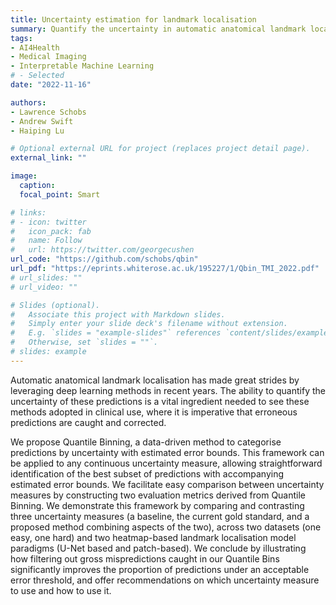 ```yaml
---
title: Uncertainty estimation for landmark localisation
summary: Quantify the uncertainty in automatic anatomical landmark localisation
tags:
- AI4Health
- Medical Imaging
- Interpretable Machine Learning
# - Selected
date: "2022-11-16"

authors:
- Lawrence Schobs
- Andrew Swift
- Haiping Lu

# Optional external URL for project (replaces project detail page).
external_link: ""

image:
  caption: 
  focal_point: Smart

# links:
# - icon: twitter
#   icon_pack: fab
#   name: Follow
#   url: https://twitter.com/georgecushen
url_code: "https://github.com/schobs/qbin"
url_pdf: "https://eprints.whiterose.ac.uk/195227/1/Qbin_TMI_2022.pdf"
# url_slides: ""
# url_video: ""

# Slides (optional).
#   Associate this project with Markdown slides.
#   Simply enter your slide deck's filename without extension.
#   E.g. `slides = "example-slides"` references `content/slides/example-slides.md`.
#   Otherwise, set `slides = ""`.
# slides: example
---
```


Automatic anatomical landmark localisation has made great strides by leveraging deep learning methods in recent years. The ability to quantify the uncertainty of these predictions is a vital ingredient needed to see these methods adopted in clinical use, where it is imperative that erroneous predictions are caught and corrected. 

We propose Quantile Binning, a data-driven method to categorise predictions by uncertainty with estimated error bounds. This framework can be applied to any continuous uncertainty measure, allowing straightforward identification of the best subset of predictions with accompanying estimated error bounds. We facilitate easy comparison between uncertainty measures by constructing two evaluation metrics derived from Quantile Binning. We demonstrate this framework by comparing and contrasting three uncertainty measures (a baseline, the current gold standard, and a proposed method combining aspects of the two), across two datasets (one easy, one hard) and two heatmap-based landmark localisation model paradigms (U-Net based and patch-based). We conclude by illustrating how filtering out gross mispredictions caught in our Quantile Bins significantly improves the proportion of predictions under an acceptable error threshold, and offer recommendations on which uncertainty measure to use and how to use it.  